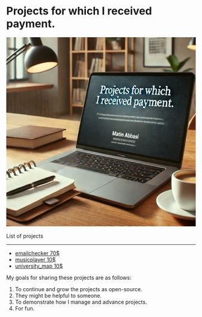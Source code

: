 # Projects for which I received payment.
![pic](.img/main.png)

List of projects
***
* [emailchecker 70$](https://github.com/matinabbasi/projects/tree/main/emailchecker/)
* [musicplayer 10$](https://github.com/matinabbasi/projects/tree/main/musicplayer/)
* [university_map 10$](https://github.com/matinabbasi/projects/tree/main/university_map/)



My goals for sharing these projects are as follows:

1. To continue and grow the projects as open-source.
2. They might be helpful to someone.
3. To demonstrate how I manage and advance projects.
4. For fun.

